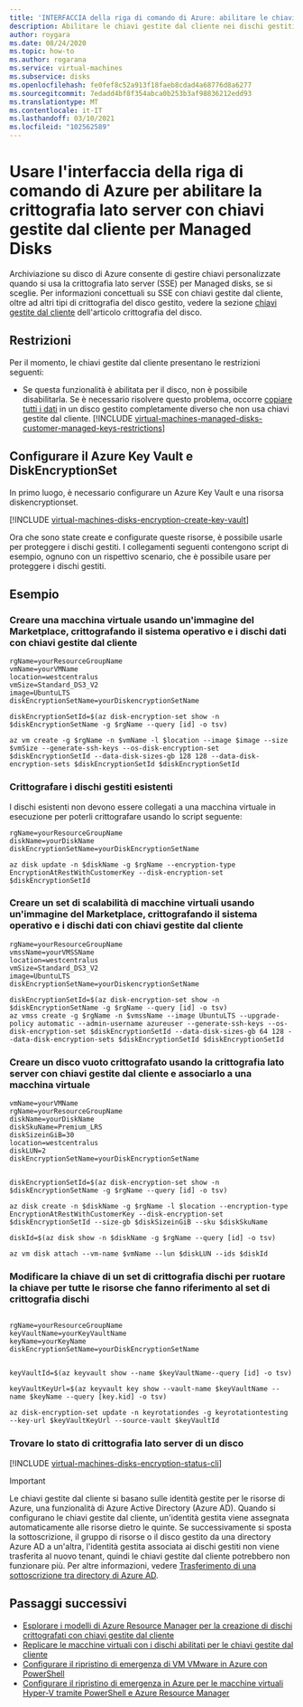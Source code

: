 ```yaml
---
title: 'INTERFACCIA della riga di comando di Azure: abilitare le chiavi gestite dal cliente con dischi gestiti da SSE'
description: Abilitare le chiavi gestite dal cliente nei dischi gestiti con l'interfaccia della riga di comando di Azure.
author: roygara
ms.date: 08/24/2020
ms.topic: how-to
ms.author: rogarana
ms.service: virtual-machines
ms.subservice: disks
ms.openlocfilehash: fe0fef8c52a913f18faeb8cdad4a68776d8a6277
ms.sourcegitcommit: 7edadd4bf8f354abca0b253b3af98836212edd93
ms.translationtype: MT
ms.contentlocale: it-IT
ms.lasthandoff: 03/10/2021
ms.locfileid: "102562589"
---
```

# <a name="use-the-azure-cli-to-enable-server-side-encryption-with-customer-managed-keys-for-managed-disks"></a>Usare l'interfaccia della riga di comando di Azure per abilitare la crittografia lato server con chiavi gestite dal cliente per Managed Disks

Archiviazione su disco di Azure consente di gestire chiavi personalizzate quando si usa la crittografia lato server (SSE) per Managed disks, se si sceglie. Per informazioni concettuali su SSE con chiavi gestite dal cliente, oltre ad altri tipi di crittografia del disco gestito, vedere la sezione [chiavi gestite dal cliente](../disk-encryption.md#customer-managed-keys) dell'articolo crittografia del disco.

## <a name="restrictions"></a>Restrizioni

Per il momento, le chiavi gestite dal cliente presentano le restrizioni seguenti:

- Se questa funzionalità è abilitata per il disco, non è possibile disabilitarla.
    Se è necessario risolvere questo problema, occorre [copiare tutti i dati](disks-upload-vhd-to-managed-disk-cli.md#copy-a-managed-disk) in un disco gestito completamente diverso che non usa chiavi gestite dal cliente.
[!INCLUDE [virtual-machines-managed-disks-customer-managed-keys-restrictions](../../../includes/virtual-machines-managed-disks-customer-managed-keys-restrictions.md)]

## <a name="set-up-your-azure-key-vault-and-diskencryptionset"></a>Configurare il Azure Key Vault e DiskEncryptionSet

In primo luogo, è necessario configurare un Azure Key Vault e una risorsa diskencryptionset.

[!INCLUDE [virtual-machines-disks-encryption-create-key-vault](../../../includes/virtual-machines-disks-encryption-create-key-vault-cli.md)]

Ora che sono state create e configurate queste risorse, è possibile usarle per proteggere i dischi gestiti. I collegamenti seguenti contengono script di esempio, ognuno con un rispettivo scenario, che è possibile usare per proteggere i dischi gestiti.

## <a name="examples"></a>Esempio

### <a name="create-a-vm-using-a-marketplace-image-encrypting-the-os-and-data-disks-with-customer-managed-keys"></a>Creare una macchina virtuale usando un'immagine del Marketplace, crittografando il sistema operativo e i dischi dati con chiavi gestite dal cliente

```azurecli
rgName=yourResourceGroupName
vmName=yourVMName
location=westcentralus
vmSize=Standard_DS3_V2
image=UbuntuLTS 
diskEncryptionSetName=yourDiskencryptionSetName

diskEncryptionSetId=$(az disk-encryption-set show -n $diskEncryptionSetName -g $rgName --query [id] -o tsv)

az vm create -g $rgName -n $vmName -l $location --image $image --size $vmSize --generate-ssh-keys --os-disk-encryption-set $diskEncryptionSetId --data-disk-sizes-gb 128 128 --data-disk-encryption-sets $diskEncryptionSetId $diskEncryptionSetId
```

### <a name="encrypt-existing-managed-disks"></a>Crittografare i dischi gestiti esistenti 

I dischi esistenti non devono essere collegati a una macchina virtuale in esecuzione per poterli crittografare usando lo script seguente:

```azurecli
rgName=yourResourceGroupName
diskName=yourDiskName
diskEncryptionSetName=yourDiskEncryptionSetName
 
az disk update -n $diskName -g $rgName --encryption-type EncryptionAtRestWithCustomerKey --disk-encryption-set $diskEncryptionSetId
```

### <a name="create-a-virtual-machine-scale-set-using-a-marketplace-image-encrypting-the-os-and-data-disks-with-customer-managed-keys"></a>Creare un set di scalabilità di macchine virtuali usando un'immagine del Marketplace, crittografando il sistema operativo e i dischi dati con chiavi gestite dal cliente

```azurecli
rgName=yourResourceGroupName
vmssName=yourVMSSName
location=westcentralus
vmSize=Standard_DS3_V2
image=UbuntuLTS 
diskEncryptionSetName=yourDiskencryptionSetName

diskEncryptionSetId=$(az disk-encryption-set show -n $diskEncryptionSetName -g $rgName --query [id] -o tsv)
az vmss create -g $rgName -n $vmssName --image UbuntuLTS --upgrade-policy automatic --admin-username azureuser --generate-ssh-keys --os-disk-encryption-set $diskEncryptionSetId --data-disk-sizes-gb 64 128 --data-disk-encryption-sets $diskEncryptionSetId $diskEncryptionSetId
```

### <a name="create-an-empty-disk-encrypted-using-server-side-encryption-with-customer-managed-keys-and-attach-it-to-a-vm"></a>Creare un disco vuoto crittografato usando la crittografia lato server con chiavi gestite dal cliente e associarlo a una macchina virtuale

```azurecli
vmName=yourVMName
rgName=yourResourceGroupName
diskName=yourDiskName
diskSkuName=Premium_LRS
diskSizeinGiB=30
location=westcentralus
diskLUN=2
diskEncryptionSetName=yourDiskEncryptionSetName


diskEncryptionSetId=$(az disk-encryption-set show -n $diskEncryptionSetName -g $rgName --query [id] -o tsv)

az disk create -n $diskName -g $rgName -l $location --encryption-type EncryptionAtRestWithCustomerKey --disk-encryption-set $diskEncryptionSetId --size-gb $diskSizeinGiB --sku $diskSkuName

diskId=$(az disk show -n $diskName -g $rgName --query [id] -o tsv)

az vm disk attach --vm-name $vmName --lun $diskLUN --ids $diskId 

```

### <a name="change-the-key-of-a-diskencryptionset-to-rotate-the-key-for-all-the-resources-referencing-the-diskencryptionset"></a>Modificare la chiave di un set di crittografia dischi per ruotare la chiave per tutte le risorse che fanno riferimento al set di crittografia dischi

```azurecli

rgName=yourResourceGroupName
keyVaultName=yourKeyVaultName
keyName=yourKeyName
diskEncryptionSetName=yourDiskEncryptionSetName


keyVaultId=$(az keyvault show --name $keyVaultName--query [id] -o tsv)

keyVaultKeyUrl=$(az keyvault key show --vault-name $keyVaultName --name $keyName --query [key.kid] -o tsv)

az disk-encryption-set update -n keyrotationdes -g keyrotationtesting --key-url $keyVaultKeyUrl --source-vault $keyVaultId

```

### <a name="find-the-status-of-server-side-encryption-of-a-disk"></a>Trovare lo stato di crittografia lato server di un disco

[!INCLUDE [virtual-machines-disks-encryption-status-cli](../../../includes/virtual-machines-disks-encryption-status-cli.md)]

> [!IMPORTANT]
> Le chiavi gestite dal cliente si basano sulle identità gestite per le risorse di Azure, una funzionalità di Azure Active Directory (Azure AD). Quando si configurano le chiavi gestite dal cliente, un'identità gestita viene assegnata automaticamente alle risorse dietro le quinte. Se successivamente si sposta la sottoscrizione, il gruppo di risorse o il disco gestito da una directory Azure AD a un'altra, l'identità gestita associata ai dischi gestiti non viene trasferita al nuovo tenant, quindi le chiavi gestite dal cliente potrebbero non funzionare più. Per altre informazioni, vedere [Trasferimento di una sottoscrizione tra directory di Azure AD](../../active-directory/managed-identities-azure-resources/known-issues.md#transferring-a-subscription-between-azure-ad-directories).

## <a name="next-steps"></a>Passaggi successivi

- [Esplorare i modelli di Azure Resource Manager per la creazione di dischi crittografati con chiavi gestite dal cliente](https://github.com/ramankumarlive/manageddiskscmkpreview)
- [Replicare le macchine virtuali con i dischi abilitati per le chiavi gestite dal cliente](../../site-recovery/azure-to-azure-how-to-enable-replication-cmk-disks.md)
- [Configurare il ripristino di emergenza di VM VMware in Azure con PowerShell](../../site-recovery/vmware-azure-disaster-recovery-powershell.md#replicate-vmware-vms)
- [Configurare il ripristino di emergenza in Azure per le macchine virtuali Hyper-V tramite PowerShell e Azure Resource Manager](../../site-recovery/hyper-v-azure-powershell-resource-manager.md#step-7-enable-vm-protection)